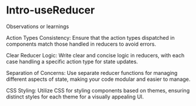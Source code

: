 # Intro-useReducer


Observations or learnings

Action Types Consistency: Ensure that the action types dispatched in components match those handled in reducers to avoid errors.

Clear Reducer Logic: Write clear and concise logic in reducers, with each case handling a specific action type for state updates.

Separation of Concerns: Use separate reducer functions for managing different aspects of state, making your code modular and easier to manage.

CSS Styling: Utilize CSS for styling components based on themes, ensuring distinct styles for each theme for a visually appealing UI.
